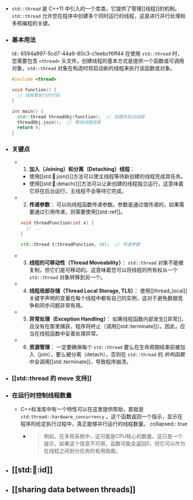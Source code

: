 - `std::thread` 是 C++11 中引入的一个库类，它提供了管理[[线程]]的机制。`std::thread` 允许您在程序中创建多个同时运行的线程，这是进行并行处理和多核编程的关键。
- ### 基本用法
  id:: 6594a997-5cd7-44a9-80c3-c1eebcf6ff44
  在使用 `std::thread` 时，您需要包含 `<thread>` 头文件。创建线程的基本方式是提供一个函数或可调用对象，`std::thread` 对象在构造时将启动新的线程来执行该函数或对象。
  ```cpp
  #include <thread>
  
  void function() {
    // 线程要执行的代码
  }
  
  int main() {
    std::thread threadObj(function);  // 创建并启动线程
    threadObj.join();  // 等待线程结束
    return 0;
  }
  ```
- ### 关键点
	- 1. **加入（Joining）和分离（Detaching）线程**：
		- 使用[[std::thread::join()]]方法可以使主线程等待新创建的线程完成其任务。
		- 使用[[std::thread::detach()]]方法可以让新创建的线程独立运行，这意味着它将在后台运行，主线程不会等待它完成。
	- 2. **传递参数**：
	  可以向线程函数传递参数。参数是通过值传递的，如果需要通过引用传递，则需要使用[[std::ref]]。
	  
	  ```cpp
	  void threadFunction(int x) {
	    // ...
	  }
	  
	  std::thread t(threadFunction, 10);  // 传递参数
	  ```
	- 3. **线程的可移动性（Thread Moveability）**：
	  `std::thread` 对象不能被复制，但它们是可移动的。这意味着您可以将线程的所有权从一个 `std::thread` 对象转移到另一个。
	- 4. **线程局部存储（Thread Local Storage, TLS）**：
	  使用[[thread_local]]关键字声明的变量在每个线程中都有自己的实例，这对于避免数据竞争和同步问题非常有用。
	- 5. **异常处理（Exception Handling）**：
	  如果线程函数内部发生[[异常]]，且没有在那里捕获，程序将终止（调用[[std::terminate]]）。因此，应当在线程函数中妥善处理异常。
	- 6. **资源管理**：
	  一定要确保每个 `std::thread` 要么在生命周期结束前被加入（join），要么被分离（detach），否则在 `std::thread` 的 *析构函数* 中会调用[[std::terminate]]，导致程序崩溃。
- ### [[std::thread 的 move 支持]]
- ### 在运行时控制线程数量
	- C++标准库中有一个特性可以在这里提供帮助，那就是 `std:thread::hardware_concurrency` 。这个函数返回一个指示，显示在程序的给定执行过程中，真正能够并行运行的线程数量。
	  collapsed:: true
		- >例如，在多核系统中，这可能是CPU核心的数量。这只是一个提示，如果这个信息不可用，函数可能会返回0，但它可以作为在线程之间划分任务的有用指南。
- ## [[std::thread::id]]
- ## [[sharing data between threads]]